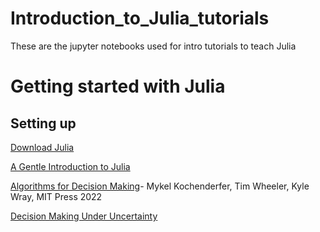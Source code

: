 # Introduction_to_Julia_tutorials
These are the jupyter notebooks used for intro tutorials to teach Julia

# Getting started with Julia

## Setting up
[Download Julia](https://julialang.org/downloads/)

[A Gentle Introduction to Julia](https://www.youtube.com/watch?v=4igzy3bGVkQ)

[Algorithms for Decision Making](https://algorithmsbook.com)- Mykel Kochenderfer, Tim Wheeler, Kyle Wray, MIT Press 2022

[Decision Making Under Uncertainty](https://github.com/JuliaAcademy/Decision-Making-Under-Uncertainty)
